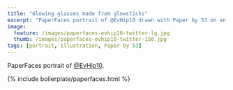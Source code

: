 ```yaml
---
title: "Glowing glasses made from glowsticks"
excerpt: "PaperFaces portrait of @EvHip10 drawn with Paper by 53 on an iPad."
image: 
  feature: /images/paperfaces-evhip10-twitter-lg.jpg
  thumb: /images/paperfaces-evhip10-twitter-150.jpg
tags: [portrait, illustration, Paper by 53]
---
```


PaperFaces portrait of [@EvHip10](http://twitter.com/EvHip10).

{% include boilerplate/paperfaces.html %}
